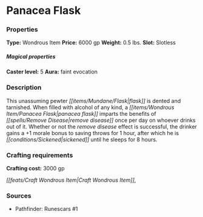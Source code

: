 ﻿---
Title: "Panacea Flask"
Type: "Wondrous Item"
Price: "6000 gp"
Weight: "0.5 lbs."
Slot: "Slotless"
Caster level: "5"
Aura: "faint evocation"
Description: |
  "This unassuming pewter flask is dented and tarnished. When filled with alcohol of any kind, a _panacea flask_ imparts the benefits of _remove disease_ once per day on whoever drinks out of it. Whether or not the _remove disease_ effect is successful, the drinker gains a +1 morale bonus to saving throws for 1 hour, after which he is sickened until he sleeps for 8 hours."
Crafting cost: "3000 gp"
Sources: "['Pathfinder: Runescars #1']"
---

# Panacea Flask

### Properties

**Type:** Wondrous Item **Price:** 6000 gp **Weight:** 0.5 lbs. **Slot:** Slotless

##### Magical properties

**Caster level:** 5 **Aura:** faint evocation

### Description

This unassuming pewter _[[items/Mundane/Flask|flask]]_ is dented and tarnished. When filled with alcohol of any kind, a _[[items/Wondrous Item/Panacea Flask|panacea flask]]_ imparts the benefits of _[[spells/Remove Disease|remove disease]]_ once per day on whoever drinks out of it. Whether or not the _remove disease_ effect is successful, the drinker gains a +1 morale bonus to saving throws for 1 hour, after which he is _[[conditions/Sickened|sickened]]_ until he sleeps for 8 hours.

### Crafting requirements

**Crafting cost:** 3000 gp

_[[feats/Craft Wondrous Item|Craft Wondrous Item]]_,

### Sources

* Pathfinder: Runescars #1